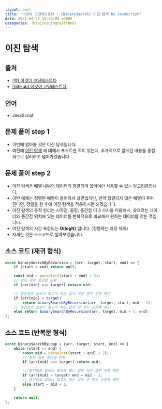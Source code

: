 ```yaml
---
layout: post
title: "이것이 코딩테스트다 - [BinarySearch] 이진 탐색 by JavaScript"
date: 2021-04-22 15:30:00 +0900
categories: ThisIsCodingtest(NDB)
---
```


# 이진 탐색

## 출처

- [[책] 이것이 코딩테스트다](https://www.hanbit.co.kr/store/books/look.php?p_code=B8945183661)
- [[GitHub] 이것이 코딩테스트다](https://github.com/ndb796/python-for-coding-test)

## 언어

- JavaScript

## 문제 풀이 step 1

- 이번에 알아볼 것은 이진 탐색입니다.
- 예전에 [이진 탐색](<https://qkrrlgh519.github.io/algorithm(search)/2021/02/09/Algorithm-Search-Binary.html>) 에 대해서 포스트한 적이 있는데, 추가적으로 알게된 내용을 중점적으로 정리하고 넘어가겠습니다.

## 문제 풀이 step 2

- 이진 탐색은 배열 내부의 데이터가 정렬되어 있어야만 사용할 수 있는 알고리즘입니다.
- 이번 예제는 정렬된 배열이 들어와서 상관없지만, 만약 정렬되지 않은 배열이 주어진다면, 정렬을 한 후에 이진 탐색을 적용하시면 되겠습니다.
- 이진 탐색의 동작 원리는 시작점, 끝점, 중간점 이 3 가지를 이용해서, 찾으려는 데이터와 중간점 위치에 있는 데이터를 반복적으로 비교해서 원하는 데이터를 찾는 것입니다.
- 이진 탐색의 시간 복잡도는 **O(logN)** 입니다. (정렬하는 과정 제외)
- 자세한 것은 소스코드로 알아보겠습니다.

## 소스 코드 (재귀 형식)

```jsx
const binarySearchByRecursion = (arr, target, start, end) => {
	if (start > end) return null;

	const mid = parseInt((start + end) / 2);
	// 찾은 경우 중간점 반환
	if (arr[mid] === target) return mid;

	// 중간점의 값보다 찾고자 하는 값이 작은 경우 왼쪽 확인
	if (arr[mid] > target)
		return binarySearchByRecursion(arr, target, start, mid - 1);
	// 중간점의 값보다 찾고자 하는 값이 큰 경우 오른쪽 확인
	else return binarySearchByRecursion(arr, target, mid + 1, end);
};
```

## 소스 코드 (반복문 형식)

```jsx
const binarySearchByLoop = (arr, target, start, end) => {
	while (start <= end) {
		const mid = parseInt((start + end) / 2);
		// 찾은 경우 중간점 반환
		if (arr[mid] === target) return mid;

		// 중간점의 값보다 찾고자 하는 값이 작은 경우 왼쪽 확인
		if (arr[mid] > target) end = mid - 1;
		// 중간점의 값보다 찾고자 하는 값이 큰 경우 오른쪽 확인
		else start = mid + 1;
	}

	return null;
};
```
